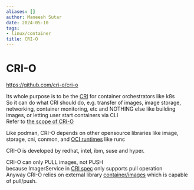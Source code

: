 ```yaml
---
aliases: []
author: Maneesh Sutar
date: 2024-05-10
tags:
- linux/container
title: CRI-O
---
```


# CRI-O

<https://github.com/cri-o/cri-o>

Its whole purpose is to be the [CRI](cri.md) for container orchestrators like k8s  
So it can do what CRI should do, e.g. transfer of images, image storage, networking, container monitoring,  etc and NOTHING else like building images, or letting user start containers via CLI  
Refer to [the scope of CRI-O](https://github.com/cri-o/cri-o?tab=readme-ov-file#what-is-the-scope-of-this-project)

Like podman, CRI-O depends on other opensource libraries like image, storage, cni, conmon, and [OCI runtimes](oci_container_runtimes.md) like runc

CRI-O is developed by redhat, intel, ibm, suse and hyper.

CRI-O can only PULL images, not PUSH  
because ImagerService in [CRI spec](https://github.com/kubernetes/kubernetes/blob/release-1.5/docs/proposals/container-runtime-interface-v1.md#container-runtime-interface) only supports pull operation  
Anyway CRI-O relies on external library [container/images](https://github.com/containers/image) which is capable of pull/push.
